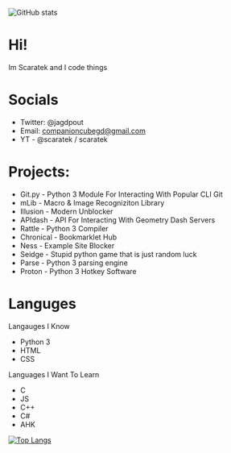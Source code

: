![GitHub stats](https://github-readme-stats.vercel.app/api?username=scaratek&show_icons=true&theme=tokyonight)

# Hi!
Im Scaratek and I code things 

# Socials
- Twitter: @jagdpout
- Email: companioncubegd@gmail.com
- YT - @scaratek / scaratek

# Projects:
- Git.py - Python 3 Module For Interacting With Popular CLI Git
- mLib - Macro & Image Recogniziton Library
- Illusion - Modern Unblocker
- APIdash - API For Interacting With Geometry Dash Servers
- Rattle - Python 3 Compiler
- Chronical - Bookmarklet Hub
- Ness - Example Site Blocker
- Seidge - Stupid python game that is just random luck
- Parse - Python 3 parsing engine
- Proton - Python 3 Hotkey Software

# Languges
Langauges I Know
- Python 3
- HTML
- CSS

Languages I Want To Learn
- C
- JS
- C++
- C#
- AHK

[![Top Langs](https://github-readme-stats.vercel.app/api/top-langs/?username=scaratek&layout=compact)](https://github.com/anuraghazra/github-readme-stats)

